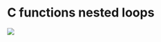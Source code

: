 # C functions nested loops
![](https://i.pinimg.com/originals/06/60/ef/0660efe82fa3da42ed56eef013171835.gif)
